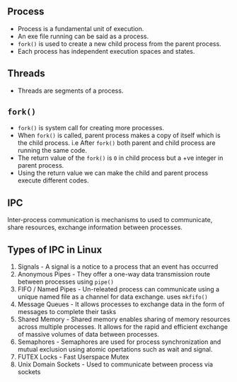 ## Process
-   Process is a fundamental unit of execution. 
-   An exe file running can be said as a process.
-   `fork()` is used to create a new child process from the parent process.
-   Each process has independent execution spaces and states.

## Threads
-   Threads are segments of a process.

## `fork()`
-   `fork()` is system call for creating more processes. 
-   When `fork()` is called, parent process makes a copy of itself which is the child process. i.e After `fork()` both parent and child process are running the same code.
-   The return value of the `fork()` is `0` in child process but a +ve integer in parent process. 
-   Using the return value we can make the child and parent process execute different codes.


## IPC 
Inter-process communication is mechanisms to used to communicate, share resources, exchange information between processes.

## Types of IPC in Linux 

1.  Signals - A signal is a notice to a process that an event has occurred
1.  Anonymous Pipes - They offer a one-way data transmission route between processes using `pipe()`
1.  FIFO / Named Pipes - Un-releated process can communicate using a unique named file as a channel for data exchange. uses `mkfifo()`
1.  Message Queues - It allows processes to exchange data in the form of messages to complete their tasks
1.  Shared Memory - Shared memory enables sharing of memory resources across multiple processes. It allows for the rapid and efficient exchange of massive volumes of data between processes.
1.  Semaphores - Semaphores are used for process synchronization and mutual exclusion using atomic opertations such as wait and signal.
1.  FUTEX Locks - Fast Userspace Mutex 
1.  Unix Domain Sockets - Used to communicate between process via sockets